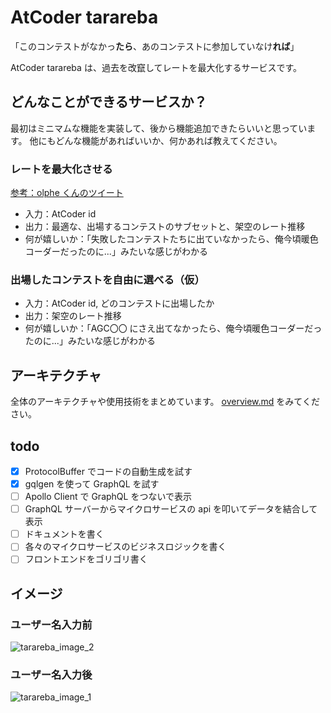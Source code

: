 # AtCoder tarareba
「このコンテストがなかっ**たら**、あのコンテストに参加していなけ**れば**」

AtCoder tarareba は、過去を改竄してレートを最大化するサービスです。

## どんなことができるサービスか？
最初はミニマムな機能を実装して、後から機能追加できたらいいと思っています。
他にもどんな機能があればいいか、何かあれば教えてください。

### レートを最大化させる
[参考：olphe くんのツイート](https://twitter.com/_olphe/status/1221687722324049920?s=20)

- 入力：AtCoder id
- 出力：最適な、出場するコンテストのサブセットと、架空のレート推移
- 何が嬉しいか：「失敗したコンテストたちに出ていなかったら、俺今頃暖色コーダーだったのに...」みたいな感じがわかる

### 出場したコンテストを自由に選べる（仮）

- 入力：AtCoder id, どのコンテストに出場したか
- 出力：架空のレート推移
- 何が嬉しいか：「AGC〇〇 にさえ出てなかったら、俺今頃暖色コーダーだったのに...」みたいな感じがわかる

## アーキテクチャ
全体のアーキテクチャや使用技術をまとめています。
[overview.md](https://github.com/monkukui/atcoder-tarareba/blob/master/docs/overview.md)
をみてください。

## todo
- [x] ProtocolBuffer でコードの自動生成を試す
- [x] gqlgen を使って GraphQL を試す
- [ ] Apollo Client で GraphQL をつないで表示
- [ ] GraphQL サーバーからマイクロサービスの api を叩いてデータを結合して表示
- [ ] ドキュメントを書く
- [ ] 各々のマイクロサービスのビジネスロジックを書く
- [ ] フロントエンドをゴリゴリ書く

## イメージ

### ユーザー名入力前
![tarareba_image_2](https://user-images.githubusercontent.com/47474057/99639464-fb020880-2a8a-11eb-8483-3a0232a0f6bb.jpg)

### ユーザー名入力後
![tarareba_image_1](https://user-images.githubusercontent.com/47474057/99639474-fccbcc00-2a8a-11eb-9d32-c9ca55f1bd30.jpg)
